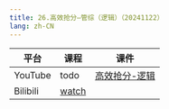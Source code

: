 ```yaml
---
title: 26.高效抢分—管综（逻辑）（20241122）
lang: zh-CN
---
```



| 平台       | 课程                                                                                                                               | 课件                                                                                                                                                  |
|----------|------------------------------------------------------------------------------------------------------------------------------------|-------------------------------------------------------------------------------------------------------------------------------------------------------|
| YouTube  | todo                                                                                                                               | [高效抢分-逻辑](../../public/logic/%E9%80%BB%E8%BE%91-%E6%AD%A3%E5%BC%8F%E8%AF%BE/pdf/%E9%AB%98%E6%95%88%E6%8A%A2%E5%88%86-%E9%80%BB%E8%BE%91%20-%20sc.pdf) |
| Bilibili | [watch](https://www.bilibili.com/video/BV1MokKY7ER4?spm_id_from=333.788.videopod.sections&vd_source=752f1f454ebffd32e5dbe02742c48dab) |





